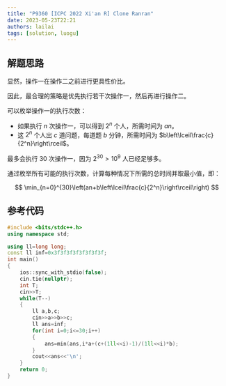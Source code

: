 ```yaml
---
title: "P9360 [ICPC 2022 Xi'an R] Clone Ranran"
date: 2023-05-23T22:21
authors: lailai
tags: [solution, luogu]
---
```


<Solution pid="P9360" aid="0xsau2a4" />

<!-- truncate -->

## 解题思路

显然，操作一在操作二之前进行更具性价比。

因此，最合理的策略是优先执行若干次操作一，然后再进行操作二。

可以枚举操作一的执行次数：

- 如果执行 $n$ 次操作一，可以得到 $2^n$ 个人，所需时间为 $an$。
- 这 $2^n$ 个人出 $c$ 道问题，每道题 $b$ 分钟，所需时间为 $b\left\lceil\frac{c}{2^n}\right\rceil$。

最多会执行 $30$ 次操作一，因为 $2^{30}>10^9$ 人已经足够多。

通过枚举所有可能的执行次数，计算每种情况下所需的总时间并取最小值，即：

$$
\min_{n=0}^{30}\left(an+b\left\lceil\frac{c}{2^n}\right\rceil\right)
$$

## 参考代码

```cpp
#include <bits/stdc++.h>
using namespace std;

using ll=long long;
const ll inf=0x3f3f3f3f3f3f3f3f;
int main()
{
	ios::sync_with_stdio(false);
	cin.tie(nullptr);
	int T;
	cin>>T;
	while(T--)
	{
		ll a,b,c;
		cin>>a>>b>>c;
		ll ans=inf;
		for(int i=0;i<=30;i++)
		{
			ans=min(ans,i*a+(c+(1ll<<i)-1)/(1ll<<i)*b);
		}
		cout<<ans<<'\n';
	}
	return 0;
}
```
